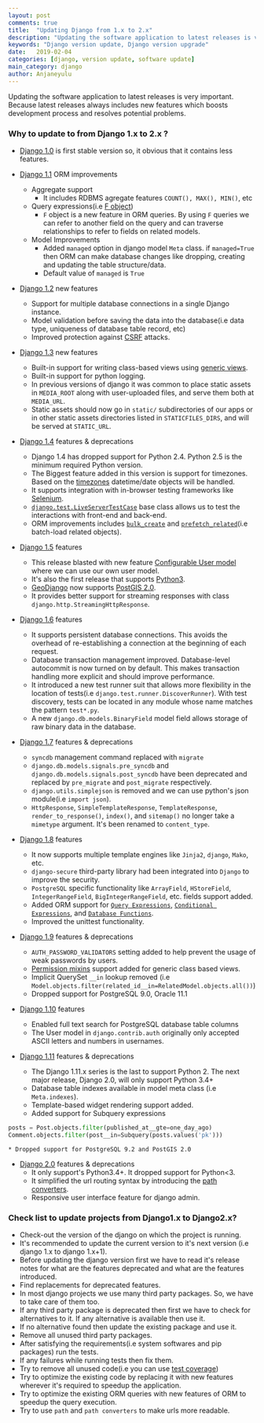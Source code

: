 ```yaml
---
layout: post
comments: true
title:  "Updating Django from 1.x to 2.x"
description: "Updating the software application to latest releases is very important. Because latest releases always includes new features which boosts development process and resolves potential problems."
keywords: "Django version update, Django version upgrade"
date:   2019-02-04
categories: [django, version update, software update]
main_category: django
author: Anjaneyulu
---
```


Updating the software application to latest releases is very important. Because latest releases always includes new features which boosts development process and resolves potential problems.

### Why to update to from Django 1.x to 2.x ?
* <a href="https://docs.djangoproject.com/en/dev/releases/1.0/" target="__blank">Django 1.0</a> is first stable version so, it obvious that it contains less features.
* <a href="https://docs.djangoproject.com/en/dev/releases/1.1/" target="__blank">Django 1.1</a> ORM improvements
    * Aggregate support
        - It includes RDBMS agregate features `COUNT(), MAX(), MIN()`, etc 
    * Query expressions(i.e <a target="__blank" href="https://docs.djangoproject.com/en/dev/ref/models/expressions/#django.db.models.F">F object</a>)
        - `F` object is a new feature in ORM queries. By using `F` queries we can refer to another field on the query and can traverse relationships to refer to fields on related models.
    * Model Improvements
      * Added `managed` option in django model `Meta` class. if `managed=True` then ORM can make database changes like dropping, creating and updating the table structure/data.
      * Default value of `managed` is `True`
* <a href="https://docs.djangoproject.com/en/dev/releases/1.2/" target="__blank">Django 1.2</a> new features
    * Support for multiple database connections in a single Django instance.
    * Model validation before saving the data into the database(i.e data type, uniqueness of database table record, etc)
    * Improved protection against <a href="https://docs.djangoproject.com/en/dev/ref/csrf/" target="__blank">CSRF</a> attacks.
* <a href="https://docs.djangoproject.com/en/dev/releases/1.3/" target="__blank">Django 1.3</a> new features
    * Built-in support for writing class-based views using <a href="https://docs.djangoproject.com/en/dev/topics/class-based-views/generic-display/" target="__blank">generic views</a>.
    * Built-in support for python logging.
    * In previous versions of django it was common to place static assets in `MEDIA_ROOT` along with user-uploaded files, and serve them both at `MEDIA_URL`.
    * Static assets should now go in `static/` subdirectories of our apps or in other static assets directories listed in `STATICFILES_DIRS`, and will be served at `STATIC_URL`.
* <a href="https://docs.djangoproject.com/en/dev/releases/1.4/" target="__blank">Django 1.4</a> features & deprecations
    * Django 1.4 has dropped support for Python 2.4. Python 2.5 is the minimum required Python version.
    * The Biggest feature added in this version is support for timezones. Based on the <a href="https://docs.djangoproject.com/en/dev/topics/i18n/timezones/" target="__blank">timezones</a> datetime/date objects will be handled.
    * It supports integration with in-browser testing frameworks like <a href="https://selenium-python.readthedocs.io/" target="__blank">Selenium</a>.
    * <a href="https://docs.djangoproject.com/en/dev/topics/testing/tools/#django.test.LiveServerTestCase" target="__blank">`django.test.LiveServerTestCase`</a> base class allows us to test the interactions with front-end and back-end.
    * ORM improvements includes <a href="https://docs.djangoproject.com/en/dev/releases/1.4/#model-objects-bulk-create-in-the-orm" target="__blank">`bulk_create`</a> and <a href="https://docs.djangoproject.com/en/dev/releases/1.4/#queryset-prefetch-related" target="__blank">`prefetch_related`</a>(i.e batch-load related objects).

* <a href="https://docs.djangoproject.com/en/dev/releases/1.5/" target="__blank">Django 1.5</a> features
    * This release blasted with new feature <a href="https://docs.djangoproject.com/en/dev/topics/auth/customizing/#auth-custom-user" target="__blank">Configurable User model</a> where we can use our own user model.
    * It's also the first release that supports <a href="https://docs.python.org/3/" target="__blank">Python3</a>.
    * <a href="https://docs.djangoproject.com/en/dev/ref/contrib/gis/" target="__blank">GeoDjango</a> now supports <a href="https://postgis.net/docs/manual-2.0/" target="__blank">PostGIS 2.0</a>.
    * It provides better support for streaming responses with class `django.http.StreamingHttpResponse`.
* <a href="https://docs.djangoproject.com/en/dev/releases/1.6/" target="__blank">Django 1.6</a> features
    * It supports persistent database connections. This avoids the overhead of re-establishing a connection at the beginning of each request.
    * Database transaction management improved. Database-level autocommit is now turned on by default. This makes transaction handling more explicit and should improve performance.
    * It introduced a new test runner suit that allows more flexibility in the location of tests(i.e `django.test.runner.DiscoverRunner`). With test discovery, tests can be located in any module whose name matches the pattern `test*.py`.
    * A new `django.db.models.BinaryField` model field allows storage of raw binary data in the database.

* <a href="https://docs.djangoproject.com/en/dev/releases/1.7/" target="__blank">Django 1.7</a> features & deprecations
    * `syncdb` management command replaced with `migrate`
    * `django.db.models.signals.pre_syncdb` and `django.db.models.signals.post_syncdb` have been deprecated and replaced by `pre_migrate` and `post_migrate` respectively.
    * `django.utils.simplejson` is removed and we can use python's json module(i.e `import json`).
    * `HttpResponse`, `SimpleTemplateResponse`, `TemplateResponse`, `render_to_response()`, `index()`, and `sitemap()` no longer take a `mimetype` argument. It's been renamed to `content_type`.

* <a href="https://docs.djangoproject.com/en/dev/releases/1.8/" target="__blank">Django 1.8</a> features
    * It now supports multiple template engines like `Jinja2`, `django`, `Mako`, etc.
    * `django-secure` third-party library had been integrated into `Django` to improve the security.
    * `PostgreSQL` specific functionality like `ArrayField`, `HStoreField`, `IntegerRangeField`, `BigIntegerRangeField`, etc. fields support added.
    * Added ORM support for <a href="https://docs.djangoproject.com/en/dev/ref/models/expressions/" target="__blank">`Query Expressions`</a>, <a href="https://docs.djangoproject.com/en/dev/ref/models/conditional-expressions/" target="__blank">`Conditional Expressions`</a>, and <a href="https://docs.djangoproject.com/en/dev/ref/models/expressions/" target="__blank">`Database Functions`</a>.
    * Improved the unittest functionality.


* <a href="https://docs.djangoproject.com/en/dev/releases/1.9/" target="__blank">Django 1.9</a> features & deprecations
    * `AUTH_PASSWORD_VALIDATORS` setting added to help prevent the usage of weak passwords by users.
    * <a href="https://docs.djangoproject.com/en/2.1/topics/auth/default/#the-permissionrequiredmixin-mixin" target="__blank">Permission mixins</a> support added for generic class based views.
    * Implicit QuerySet `__in` lookup removed (i.e `Model.objects.filter(related_id__in=RelatedModel.objects.all())`)
    * Dropped support for PostgreSQL 9.0, Oracle 11.1

* <a href="https://docs.djangoproject.com/en/dev/releases/1.10/" target="__blank">Django 1.10</a> features
    * Enabled full text search for PostgreSQL database table columns
    * The User model in `django.contrib.auth` originally only accepted ASCII letters and numbers in usernames.

* <a href="https://docs.djangoproject.com/en/dev/releases/1.11/" target="__blank">Django 1.11</a> features & deprecations
    * The Django 1.11.x series is the last to support Python 2. The next major release, Django 2.0, will only support Python 3.4+
    * Database table indexes available in model meta class (i.e  `Meta.indexes`).
    * Template-based widget rendering support added.
    * Added support for Subquery expressions
```python
posts = Post.objects.filter(published_at__gte=one_day_ago)
Comment.objects.filter(post__in=Subquery(posts.values('pk')))
```
    * Dropped support for PostgreSQL 9.2 and PostGIS 2.0

* <a href="https://docs.djangoproject.com/en/dev/releases/2.0/" target="__blank">Django 2.0</a> features & deprecations
    * It only support's Python3.4+. It dropped support for Python<3.
    * It simplified the url routing syntax by introducing the <a href="https://docs.djangoproject.com/en/2.1/topics/http/urls/#registering-custom-path-converters" target="__blank">path converters</a>.
    * Responsive user interface feature for django admin.


### Check list to update projects from Django1.x to Django2.x?
* Check-out the version of the django on which the project is running.
* It's recommended to update the current version to it's next version (i.e django 1.x to django 1.x+1).
* Before updating the django version first we have to read it's release notes for what are the features deprecated and what are the features introduced.
* Find replacements for deprecated features.
* In most django projects we use many third party packages. So, we have to take care of them too.
* If any third party package is deprecated then first we have to check for alternatives to it. If any alternative is available then use it.
* If no alternative found then update the existing package and use it.
* Remove all unused third party packages.
* After satisfying the requirements(i.e system softwares and pip packages) run the tests.
* If any failures while running tests then fix them.
* Try to remove all unused code(i.e you can use <a href="https://pypi.org/project/coveralls/" target="__blank">test coverage</a>)
* Try to optimize the existing code by replacing it with new features wherever it's required to speedup the application.
* Try to optimize the existing ORM queries with new features of ORM to speedup the query execution.
* Try to use `path` and `path converters` to make urls more readable.